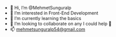 - 👋 Hi, I’m @MehmetSunguralp
- 👀 I’m interested in Front-End Development
- 🌱 I’m currently learning the basics
- 💞️ I’m looking to collaborate on any I could help 🤘
- 📫 mehmetsunguralp54@gmail.com

<!---
MehmetSunguralp/MehmetSunguralp is a ✨ special ✨ repository because its `README.md` (this file) appears on your GitHub profile.
You can click the Preview link to take a look at your changes.
--->
